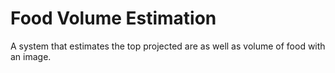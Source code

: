 # Food Volume Estimation

A system that estimates the top projected are as well as volume of food with an image.